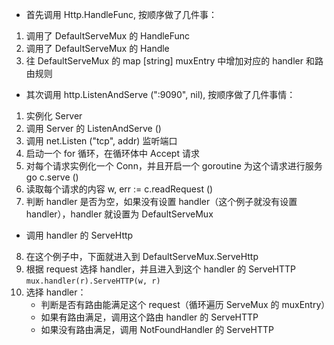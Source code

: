 * 首先调用 Http.HandleFunc, 按顺序做了几件事：

1. 调用了 DefaultServeMux 的 HandleFunc
2. 调用了 DefaultServeMux 的 Handle
3. 往 DefaultServeMux 的 map [string] muxEntry 中增加对应的 handler 和路由规则

* 其次调用 http.ListenAndServe (":9090", nil), 按顺序做了几件事情：
1. 实例化 Server
2. 调用 Server 的 ListenAndServe ()
3. 调用 net.Listen ("tcp", addr) 监听端口
4. 启动一个 for 循环，在循环体中 Accept 请求
5. 对每个请求实例化一个 Conn，并且开启一个 goroutine 为这个请求进行服务 go c.serve ()
6. 读取每个请求的内容 w, err := c.readRequest ()
7. 判断 handler 是否为空，如果没有设置 handler（这个例子就没有设置 handler），handler 就设置为 DefaultServeMux
* 调用 handler 的 ServeHttp
8. 在这个例子中，下面就进入到 DefaultServeMux.ServeHttp
9. 根据 request 选择 handler，并且进入到这个 handler 的 ServeHTTP
`mux.handler(r).ServeHTTP(w, r)`
10. 选择 handler：
    - 判断是否有路由能满足这个 request（循环遍历 ServeMux 的 muxEntry）
    - 如果有路由满足，调用这个路由 handler 的 ServeHTTP
    - 如果没有路由满足，调用 NotFoundHandler 的 ServeHTTP